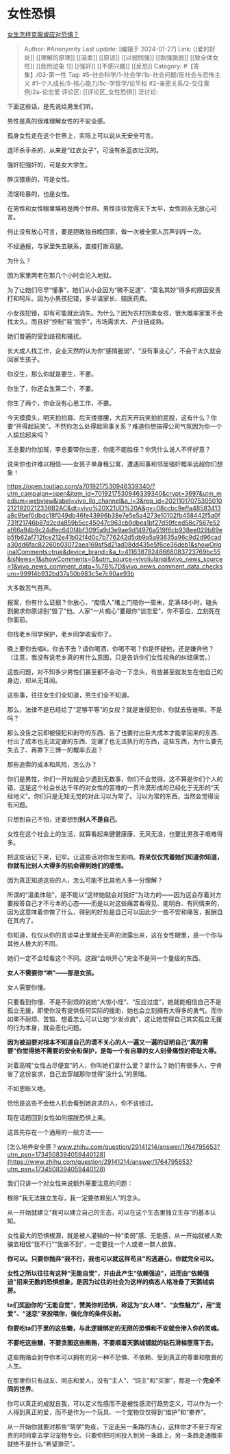# 女性恐惧
[女生怎样克服或应对恐惧？](https://www.zhihu.com/question/46930544/answer/2112606469)

> Author: #Anonymity
> Last update: [编辑于 2024-01-27]
> Link:   [[爱的好处]] [[理解的原理]] [[温柔]] [[原谅]] [[以弱悯强]] [[孰强孰弱]] [[致全体女性]] [[危险迹象 1]] [[强奸]] [[不感兴趣]] [[反恐]]
> Category: #【答集】/03-第一性
> Tag: #5-社会科学/1-社会学/1b-社会问题/反社会与恐怖主义 #1-个人成长/5-核心能力/5c-学哲学/论平权 #2-亲密关系/2-交往案例/2a-论恋爱
> 评论区: [[评论区_女性恐惧]]
> 泛讨论:

下面这些话，是先说给男生们听。

男性是真的很难理解女性的不安全感。

孤身女性走在这个世界上，实际上可以说从无安全可言。

连环杀手杀的，从来是“红衣女子”，可没有杀蓝衣壮汉的。

强奸犯强奸的，可是女大学生。

醉汉猥亵的，可是女性。

流氓轮暴的，也是女性。

在男性和女性眼里堪称是两个世界。男性往往觉得天下太平，女性则永无放心可言。

何止没有放心可言，要是胆敢独自晚回家，做一次被全家人厉声训斥一次。

不经通报，与家里失去联系，直接打断双腿。

为什么？

因为家里两老在那几个小时会沦入地狱。

为了让她们尽早“懂事”，她们从小会因为“微不足道”、“莫名其妙”得多的原因受责打和呵斥。因为小男孩犯错，多半请家长、赔医药费。

小女孩犯错，却有可能就此消失。为什么？因为农村拐卖女孩，很大概率家里不会找太久。而且好“控制”易“脱手”，市场需求大、产业链成熟。

她们普遍的受到歧视和骚扰。

长大成人找工作，企业天然的认为你“感情脆弱”，“没有事业心”，不会干太久就会回家生孩子。

你没生，那么你就是要生，不要。

你生了，你还会生第二个，不要。

你生了两个，你会没有心思工作，不要。

今天摸摸头，明天拍拍肩、后天搂搂腰，大后天开玩笑拍拍屁股，这有什么？你要“开得起玩笑”。不然你怎么处得起同事关系？难道你想搞得公司气氛因为你一个人尴尬起来吗？

王总要约你加班，李总要带你出差，你能不能胜任？你凭什么说人不怀好意？

说来你也许难以相信——女孩子单身租公寓，遭遇同事和邻居强奸概率远超你们想象！

https://open.toutiao.com/a7019217530946339340/?utm_campaign=open&item_id=7019217530946339340&crypt=3697&utm_medium=webview&label=vivo_llq_channel&a_l=3&req_id=202110170753050102121920212336B2AC&dt=vivo%20X21UD%20A&gy=08ccbc9effa48583413a8c9bef0dbdc18f049db46fe43996b38e7e5e5a4273e10102fb458442f5a0f731f21746b87d2cda859b5cc45047c963cb9dbea1bf27d59fced58c7567e52af66a94b9c24dfec640f4bf3095a9d3e9ae9d14976a519f6cb938ee029b89eb5fb62af712fce212e41b02f4d0c7b776242d5db9a5a93635a96c9d2d96cada30dd6fac82260b03072aea169af5d21ad08dd435e5f6ce36deb1&showOriginalComments=true&device_brand=&a_t=41163878248668083723769bc55&isNews=1&showComments=0&utm_source=vivoliulanqi&vivo_news_source=1&vivo_news_comment_data=%7B%7D&vivo_news_comment_data_checksum=99914b932bd37a50b983c5e7c90ae93b

大多数忍气吞声。

报案，你有什么证据？你放心，“痴情人”堵上门陪你一周末，足满48小时。磕头割腕求你原谅别“毁了”他。人家“一片痴心”要跟你“谈恋爱”，你不答应，立刻死在你面前。

你找老乡同学保护，老乡同学收留你了。

晚上要你去唱k，你去不去？请你喝酒，你喝不喝？你是怀疑他，还是嫌弃他？（注意，我没有说老乡真的有什么意图，只是告诉你们女性视角的纠结痛苦。）

这些问题，对不知多少男性们甚至都不会动一下念头，有些甚至就发生在他自己的身边，却从无耳闻。

这些事，往往女生们全知道，男生们全不知道。

那么，法律不是已经给了“足够平等”的女权？就是谁侵犯你，你就去告谁嘛，不是吗？

那么没告之前即被侵犯和剥夺的东西、告了也要付出巨大成本才能拿回来的东西、付出了成本也无法定谳的东西、定谳了也无法执行的东西，这些东西，为什么要先失去了、再靠下三博一的概率去追？

那些追索的成本和风险，怎么办？

你们是男性，你们一开始就会少遇到无数事，你们不会觉得。这不算是你们个人的错，这是这个社会长达千年的对女性的苦难的一贯冷漠形成的已经化于无形的“天经地义”。你们只是无知无觉的对此习以为常了。习以为常的东西，当然会觉得没有问题。

只想到自己不怕，还要想到**别人不是自己**。

女性在这个社会上的生活，就算看起来健健康康、无风无浪，也要比男孩子艰难得多。

把这些话记下来，记牢。让这些话对你发生影响。**将来仅仅凭着她们知道你知道，你就有比别人大得多的机会得到她们的感情。**

因为真正知道这些的人，怎么可能不比其他人多一分理解？

所谓的“温柔体贴”，是不能以“这样她就会对我好”为动力的——因为这会存着对方要报答自己才不亏本的心态——而是以对这些痛苦看得见、能明白、有同情来的，因为这意味着你做了什么，得到的好处是自己可以因此少一些不安和痛苦，报酬自在其内了。

你知道，仅仅从你的言谈举止里就会无声的流露出来，这在女性眼里，是一个你与其他人极大的不同。

她们一定不会轻看这个不同。这跟“会哄开心”完全不是同一个量级的东西。

**女人不需要你“哄”——那是女孩。**

女人需要你懂。

只要看到你懂、不是不耐烦的说她“大惊小怪”、“反应过度”，她就能相信自己不是孤立无援，即使你没有提供任何实际的援助，她也会立刻拥有大得多的勇气。而你如果不耐烦、苦恼、想着怎么可以让她“少发点疯”，这让她觉得自己其实孤立无援的行为本身，就会恶化问题。

**因为被迫要对根本不知道自己的漠不关心的人一遍又一遍的证明自己“真的需要”你觉得她不需要的安全和保护，是每一个有自尊的女人刻骨痛恨的奇耻大辱。**

对着高喊“女性占尽便宜”的人，你叫她们拿什么爱？拿什么？她们有很多人，宁肯省了这份哀求，自己去穿越那你觉得“没什么”的黑暗。

不如恩断义绝。

恰恰是这些不会给人机会看到她哀求的人，你不该错过。

现在话题回到女性如何摆脱恐惧上来。

这首先存在一个通用的一般方法——

[怎么培养安全感？​www.zhihu.com/question/29141214/answer/1764795653?utm_psn=1734508394059440128](https://www.zhihu.com/question/29141214/answer/1764795653?utm_psn=1734508394059440128)

我们只讲一个对女性来说额外需要注意的问题：

根除“我无法独立生存，我一定要依赖别人”的念头。

从一开始就建立“我可以建立自己的生态，可以在这个生态里独立生存”的基本认知。

女性最大的恐惧根源，就是被人灌输的一种“柔弱”感、无能感，从一开始就被人欺骗去相信“我不行”“我做不到”，一定要找一个人或者一群人依靠。

**你可以。只要你抛弃“我不行，我也可以就这样苟且”的逃避心，你就完全可以。**

**女性之所以往往有这种“无能自觉”，并由此产生“依赖强迫”，进而由“依赖强迫”招来无数的恐惧想象，是因为过往的社会为这样的病态人格准备了天鹅绒病房。**

**ta们奖励你的“无能自觉”，赞美你的恐惧，称这为“女人味”、“女性魅力”，用“宠爱”、“迷恋”来投喂你，强化你的条件反射。**

**你要吃ta们手里的这些糖，与此逻辑绑定的无限的恐惧和不安就会渗入你的灵魂。**

**不要吃这些糖，不要贪图这些贿赂，不要顺着天鹅绒铺就的钻石滑梯堕落下去。**

这些贿赂会剥夺你本可以拥有的另一种不恐惧、不依赖、受到真正的尊重和敬畏的人生。

在那里你只有战友、同志和爱人，没有“主人”、“饲主”和“买家”，那是一个**完全不同的世界**。

你可以真正的成就自我，可以定义性感而不是被性感流行趋势定义，可以作为一个人得到真正的爱，而不是作为一个玩具、一个宠物仅仅得到“维护”和“豢养”。

从一开始你就要对那些“萌学”免疫，下定走另一条路的决心，这样你才不至于将宝贵的时间拿去学习宠物专业。只要你把时间投入到另一条路上，另一条路走通概率就绝不是什么“希望渺茫”。
